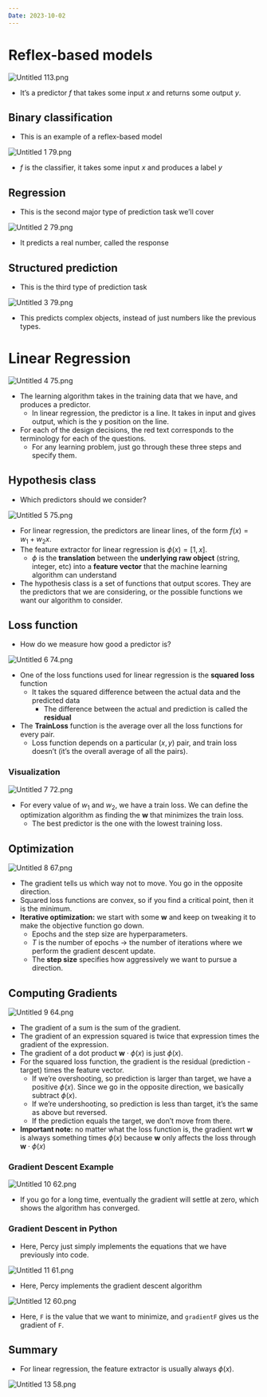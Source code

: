```yaml
---
Date: 2023-10-02
---
```

# Reflex-based models

![Untitled 113.png](../../attachments/Untitled%20113.png)

- It’s a predictor $f$﻿ that takes some input $x$﻿ and returns some output $y$﻿.

## Binary classification

- This is an example of a reflex-based model

![Untitled 1 79.png](../../attachments/Untitled%201%2079.png)

- $f$﻿ is the classifier, it takes some input $x$﻿ and produces a label $y$﻿

## Regression

- This is the second major type of prediction task we’ll cover

![Untitled 2 79.png](../../attachments/Untitled%202%2079.png)

- It predicts a real number, called the response

## Structured prediction

- This is the third type of prediction task

![Untitled 3 79.png](../../attachments/Untitled%203%2079.png)

- This predicts complex objects, instead of just numbers like the previous types.

# Linear Regression

![Untitled 4 75.png](../../attachments/Untitled%204%2075.png)

- The learning algorithm takes in the training data that we have, and produces a predictor.
    - In linear regression, the predictor is a line. It takes in input and gives output, which is the y position on the line.
- For each of the design decisions, the red text corresponds to the terminology for each of the questions.
    - For any learning problem, just go through these three steps and specify them.

## Hypothesis class

- Which predictors should we consider?

![Untitled 5 75.png](../../attachments/Untitled%205%2075.png)

- For linear regression, the predictors are linear lines, of the form $f(x) = w_1 + w_2x$﻿.
- The feature extractor for linear regression is $\phi(x) = [1, x]$﻿.
    - $\phi$﻿ is the **translation** between the **underlying raw object** (string, integer, etc) into a **feature vector** that the machine learning algorithm can understand
- The hypothesis class is a set of functions that output scores. They are the predictors that we are considering, or the possible functions we want our algorithm to consider.

## Loss function

- How do we measure how good a predictor is?

![Untitled 6 74.png](../../attachments/Untitled%206%2074.png)

- One of the loss functions used for linear regression is the **squared** **loss** function
    - It takes the squared difference between the actual data and the predicted data
        - The difference between the actual and prediction is called the **residual**
- The **TrainLoss** function is the average over all the loss functions for every pair.
    - Loss function depends on a particular $(x, y)$﻿ pair, and train loss doesn’t (it’s the overall average of all the pairs).

### Visualization

![Untitled 7 72.png](../../attachments/Untitled%207%2072.png)

- For every value of $w_1$﻿ and $w_2$﻿, we have a train loss. We can define the optimization algorithm as finding the $\mathbf w$﻿ that minimizes the train loss.
    - The best predictor is the one with the lowest training loss.

## Optimization

![Untitled 8 67.png](../../attachments/Untitled%208%2067.png)

- The gradient tells us which way not to move. You go in the opposite direction.
- Squared loss functions are convex, so if you find a critical point, then it is the minimum.
- **Iterative optimization:** we start with some $\mathbf w$﻿ and keep on tweaking it to make the objective function go down.
    - Epochs and the step size are hyperparameters.
    - $T$﻿ is the number of epochs → the number of iterations where we perform the gradient descent update.
    - The **step size** specifies how aggressively we want to pursue a direction.

## Computing Gradients

![Untitled 9 64.png](../../attachments/Untitled%209%2064.png)

- The gradient of a sum is the sum of the gradient.
- The gradient of an expression squared is twice that expression times the gradient of the expression.
- The gradient of a dot product $\mathbf w \cdot \phi(x)$﻿ is just $\phi(x)$﻿.
- For the squared loss function, the gradient is the residual (prediction - target) times the feature vector.
    - If we’re overshooting, so prediction is larger than target, we have a positive $\phi(x)$﻿. Since we go in the opposite direction, we basically subtract $\phi(x)$﻿.
    - If we’re undershooting, so prediction is less than target, it’s the same as above but reversed.
    - If the prediction equals the target, we don’t move from there.
- **Important note:** no matter what the loss function is, the gradient wrt $\mathbf w$﻿ is always something times $\phi(x)$﻿ because $\mathbf w$﻿ only affects the loss through $\mathbf w \cdot \phi(x)$﻿

### Gradient Descent Example

![Untitled 10 62.png](../../attachments/Untitled%2010%2062.png)

- If you go for a long time, eventually the gradient will settle at zero, which shows the algorithm has converged.

### Gradient Descent in Python

- Here, Percy just simply implements the equations that we have previously into code.

![Untitled 11 61.png](../../attachments/Untitled%2011%2061.png)

- Here, Percy implements the gradient descent algorithm

![Untitled 12 60.png](../../attachments/Untitled%2012%2060.png)

- Here, `F` is the value that we want to minimize, and `gradientF` gives us the gradient of `F`.

## Summary

- For linear regression, the feature extractor is usually always $\phi(x)$﻿.

![Untitled 13 58.png](../../attachments/Untitled%2013%2058.png)